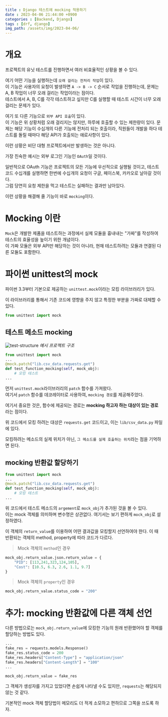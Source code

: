 ```yaml
---
title : Django 테스트에 mocking 적용하기
date : 2023-04-06 21:44:00 +0900
categories : [Backend, Django]
tags : [drf, django]
img_path: /assets/img/2023-04-06/
---
```


# 개요
프로젝트의 유닛 테스트를 진행하면서 여러 비효율적인 상황을 볼 수 있다.

여기 어떤 기능을 실행하는데 `오래 걸리는 전처리 작업`이 있다.  
이 기능은 사용자의 요청이 발생하면 `A -> B -> C` 순서로 작업을 진행하는데, 문제는 A, B 작업이 너무 오래 걸리는 작업이라는 점이다.  
테스트에서 A, B, C를 각각 테스트하고 싶지만 C를 실행할 때 테스트 시간이 너무 오래 걸리는 문제가 있다.

여기 또 다른 기능으로 `외부 API 호출`이 있다.  
이 기능은 위 상황처럼 오래 걸리지는 않지만, 하루에 호출할 수 있는 제한량이 있다.
문제는 해당 기능이 수십개의 다른 기능에 전처리 되는 호출이라, 직원들이 개발을 하다 테스트를 돌릴 때마다 해당 API가 호출되는 애로사항이 있다.

이런 상황은 비단 대형 프로젝트에서만 발생하는 것은 아니다.

가장 친숙한 예시는 외부 로그인 기능인 `OAuth`일 것이다.

일반적으로 OAuth 기능은 프로젝트의 모든 기능에 우선적으로 실행될 것이고, 테스트 코드 수십개를 실행하면 한번에 수십개의 요청이 구글, 페이스북, 카카오로 날아갈 것이다.  
그럼 당연히 요청 제한을 먹고 테스트는 실패하는 결과만 남아있다.

이런 상황을 해결해 줄 기능이 바로 `mocking`이다.

# Mocking 이란
`Mock`은 개발한 제품을 테스트하는 과정에서 실제 모듈을 흉내내는 "가짜"를 작성하여 테스트의 효율성을 높이기 위한 개념이다.  
이 가짜 모듈은 외부 API만 해당하는 것이 아니라, 현재 테스트하려는 모듈과 연결된 다른 모듈도 포함한다.


# 파이썬 unittest의 mock
파이썬 3.3부터 기본으로 제공하는 `unittest.mock`이라는 모킹 라이브러리가 있다.

이 라이브러리를 통해서 기존 코드에 영향을 주지 않고 특정한 부분을 가짜로 대체할 수 있다.

```python
from unittest import mock
```

## 테스트 메소드 mocking
![test-structure](test-mock-structure.png)
_예시 프로젝트 구조_

```python
from unittest import mock
...
@mock.patch("lib.csv_data.requests.get")
def test_function_mocking(self, mock_obj):
    # 모킹 테스트
...
```

먼저 `unittest.mock`라이브러리의 `patch` 함수를 가져왔다.  
여기서 `patch` 함수를 데코레이터로 사용하여, `mocking 경로`를 제공해주었다.

여기서 중요한 것은, 함수에 제공되는 경로는 **mocking 하고자 하는 대상이 있는 경로** 라는 점이다.

위 코드에서 모킹 하려는 대상은 `requests.get` 코드이고, 이는 `lib/csv_data.py` 파일에 있다.

모킹하려는 메소드의 실제 위치가 아닌, `그 메소드를 실제 호출하는 위치`라는 점을 기억하면 된다.

## mocking 반환값 할당하기
```python
from unittest import mock
...
@mock.patch("lib.csv_data.requests.get")
def test_function_mocking(self, mock_obj):
    # 모킹 테스트
...
```
위 코드에서 테스트 메소드의 `argement`로 `mock_obj`가 추가된 것을 볼 수 있다.  
이는 mock 객체를 의미하며 변수명은 상관없다. 여기서는 보기 편하게 `mock_obj`로 설정하였다.

이 객체의 `return_value`를 이용하여 어떤 결과값을 모킹할지 선언하여야 한다.
이 때 반환되는 객체의 method, property에 따라 코드가 다르다.

> Mock 객체의 `method`인 경우
```python
mock_obj.return_value.json.return_value = {
    "PID": [113,241,323,124,105],
    "Cost": [10.5, 6.3, 2.6, 1.1, 9.7]
}
```

> Mock 객체의 `property`인 경우
```python
mock_obj.return_value.status_code = "200"
```

# 추가: mocking 반환값에 다른 객체 선언
다른 방법으로는 `mock_obj.return_value`에 모킹한 기능의 원래 반환했어야 할 객체를 할당하는 방법도 있다.

```python
...
fake_res = requests.models.Response()
fake_res.status_code = 200
fake_res.headers["Content-Type"] = "application/json"
fake_res.headers["Content-Length"] = "100"
...

mock_obj.return_value = fake_res
```

그 객체가 생성자를 가지고 있었다면 손쉽게 나타낼 수도 있지만, `requests`는 해당되지 않는 것 같다.

기본적인 mock 객체 할당법이 메모리도 더 적게 소모하고 편하므로 그쪽을 쓰도록 하자.
